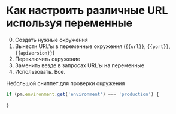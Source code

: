 # Как настроить различные URL используя переменные

0. Создать нужные окружения
1. Вынести URL'ы в переменные окружения (`{{url}}`, `{{port}}`, `{{apiVersion}}`)
2. Переключить окружение
3. Заменить везде в запросах URL'ы на переменные
3. Использовать. Все.

Небольшой сниппет для проверки окружения
```javascript
if (pm.environment.get('environment') === 'production') {
  
}
```
